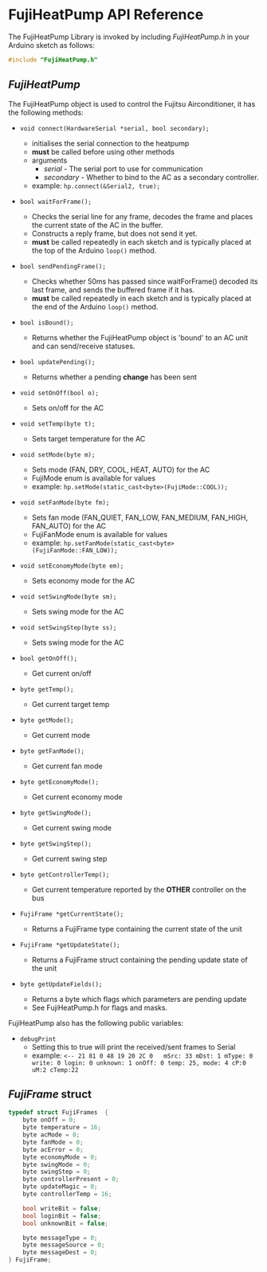 # FujiHeatPump API Reference

The FujiHeatPump Library is invoked by including *FujiHeatPump.h* in your Arduino sketch as follows:

```C++
#include "FujiHeatPump.h"
```

## *FujiHeatPump*

The FujiHeatPump object is used to control the Fujitsu Airconditioner, it has the following methods:

* `void connect(HardwareSerial *serial, bool secondary);` 
  * initialises the serial connection to the heatpump
  * **must** be called before using other methods
  * arguments
    * *serial* - The serial port to use for communication
    * *secondary* - Whether to bind to the AC as a secondary controller.
  * example: `hp.connect(&Serial2, true);`
 
 * `bool waitForFrame();`
   * Checks the serial line for any frame, decodes the frame and places the current state of the AC in the buffer.
   * Constructs a reply frame, but does not send it yet.
   * **must** be called repeatedly in each sketch and is typically placed at the top of the Arduino `loop()` method.
 * `bool sendPendingFrame();`
   * Checks whether 50ms has passed since waitForFrame() decoded its last frame, and sends the buffered frame if it has.
   * **must** be called repeatedly in each sketch and is typically placed at the end of the Arduino `loop()` method.

 * `bool isBound();`
   * Returns whether the FujiHeatPump object is 'bound' to an AC unit and can send/receive statuses.
 * `bool updatePending();`
   * Returns whether a pending **change** has been sent 
     
 * `void setOnOff(bool o);`
   * Sets on/off for the AC
 * `void setTemp(byte t);`
   * Sets target temperature for the AC
 * `void setMode(byte m);`
   * Sets mode (FAN, DRY, COOL, HEAT, AUTO) for the AC
   * FujiMode enum is available for values
   * example: `hp.setMode(static_cast<byte>(FujiMode::COOL));` 
 * `void setFanMode(byte fm);`
   * Sets fan mode (FAN_QUIET, FAN_LOW, FAN_MEDIUM, FAN_HIGH, FAN_AUTO) for the AC
   * FujiFanMode enum is available for values
   * example: `hp.setFanMode(static_cast<byte>(FujiFanMode::FAN_LOW));` 
 * `void setEconomyMode(byte em);`
   * Sets economy mode for the AC
 * `void setSwingMode(byte sm);`
   * Sets swing mode for the AC
 * `void setSwingStep(byte ss);`
   * Sets swing mode for the AC
    
 * `bool getOnOff();`
   * Get current on/off
 * `byte getTemp();`
   * Get current target temp
 * `byte getMode();`
   * Get current mode
 * `byte getFanMode();`
   * Get current fan mode
 * `byte getEconomyMode();`
   * Get current economy mode
 * `byte getSwingMode();`
   * Get current swing mode
 * `byte getSwingStep();`
   * Get current swing step
 * `byte getControllerTemp();`
   * Get current temperature reported by the **OTHER** controller on the bus
    
 * `FujiFrame *getCurrentState();`
   * Returns a FujiFrame type containing the current state of the unit
 * `FujiFrame *getUpdateState();`
   * Returns a FujiFrame struct containing the pending update state of the unit
 * `byte getUpdateFields();`
   * Returns a byte which flags which parameters are pending update
   * See FujiHeatPump.h for flags and masks.
    
FujiHeatPump also has the following public variables:
 * `debugPrint`
   * Setting this to true will print the received/sent frames to Serial
   * example: `<-- 21 81 0 48 19 20 2C 0   mSrc: 33 mDst: 1 mType: 0 write: 0 login: 0 unknown: 1 onOff: 0 temp: 25, mode: 4 cP:0 uM:2 cTemp:22` 

## *FujiFrame* struct

```c++
typedef struct FujiFrames  {
    byte onOff = 0;
    byte temperature = 16;
    byte acMode = 0;
    byte fanMode = 0;
    byte acError = 0;
    byte economyMode = 0;
    byte swingMode = 0;
    byte swingStep = 0;
    byte controllerPresent = 0;
    byte updateMagic = 0;
    byte controllerTemp = 16;

    bool writeBit = false;
    bool loginBit = false;
    bool unknownBit = false;

    byte messageType = 0;
    byte messageSource = 0;
    byte messageDest = 0;
} FujiFrame;
```
